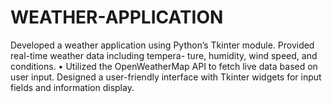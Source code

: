 # WEATHER-APPLICATION
Developed a weather application using Python’s Tkinter module. Provided real-time weather data including tempera- ture, humidity, wind speed, and conditions. • Utilized the OpenWeatherMap API to fetch live data based on user input. Designed a user-friendly interface with Tkinter widgets for input fields and information display. 
